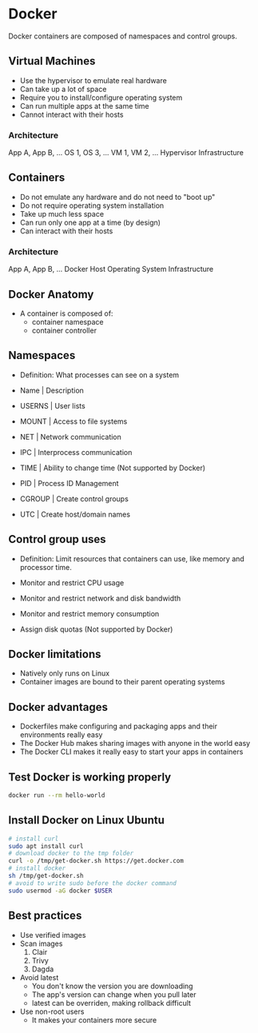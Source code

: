 # Docker

Docker containers are composed of namespaces and control groups.

## Virtual Machines

* Use the hypervisor to emulate real hardware
* Can take up a lot of space
* Require you to install/configure operating system
* Can run multiple apps at the same time
* Cannot interact with their hosts

### Architecture

App A, App B, ...
OS 1, OS 3, ...
VM 1, VM 2, ...
Hypervisor
Infrastructure

## Containers

* Do not emulate any hardware and do not need to "boot up"
* Do not require operating system installation
* Take up much less space
* Can run only one app at a time (by design)
* Can interact with their hosts

### Architecture

App A, App B, ...
Docker
Host Operating System
Infrastructure

## Docker Anatomy

* A container is composed of:
    * container namespace
    * container controller

## Namespaces

* Definition: What processes can see on a system

* Name | Description
* USERNS | User lists
* MOUNT | Access to file systems
* NET | Network communication
* IPC | Interprocess communication
* TIME | Ability to change time (Not supported by Docker)
* PID | Process ID Management
* CGROUP | Create control groups
* UTC | Create host/domain names

## Control group uses

* Definition: Limit resources that containers can use, like memory and processor time.

* Monitor and restrict CPU usage
* Monitor and restrict network and disk bandwidth
* Monitor and restrict memory consumption
* Assign disk quotas (Not supported by Docker)

## Docker limitations

* Natively only runs on Linux
* Container images are bound to their parent operating systems

## Docker advantages

* Dockerfiles make configuring and packaging apps and their environments really easy
* The Docker Hub makes sharing images with anyone in the world easy
* The Docker CLI makes it really easy to start your apps in containers

## Test Docker is working properly

```bash
docker run --rm hello-world
```

## Install Docker on Linux Ubuntu

```bash
# install curl
sudo apt install curl
# download docker to the tmp folder
curl -o /tmp/get-docker.sh https://get.docker.com
# install docker
sh /tmp/get-docker.sh
# avoid to write sudo before the docker command
sudo usermod -aG docker $USER
```

## Best practices

* Use verified images
* Scan images
    1. Clair
    2. Trivy
    3. Dagda
* Avoid latest
    * You don't know the version you are downloading
    * The app's version can change when you pull later
    * latest can be overriden, making rollback difficult
* Use non-root users
    * It makes your containers more secure
